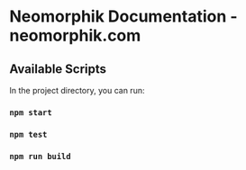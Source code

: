 # Neomorphik Documentation - neomorphik.com 

## Available Scripts

In the project directory, you can run:

### `npm start`

### `npm test`

### `npm run build`
